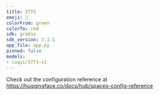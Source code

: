```yaml
---
title: XTTS
emoji: 🐸
colorFrom: green
colorTo: red
sdk: gradio
sdk_version: 3.1.1
app_file: app.py
pinned: false
models:
- coqui/XTTS-v1
---
```


Check out the configuration reference at https://huggingface.co/docs/hub/spaces-config-reference
